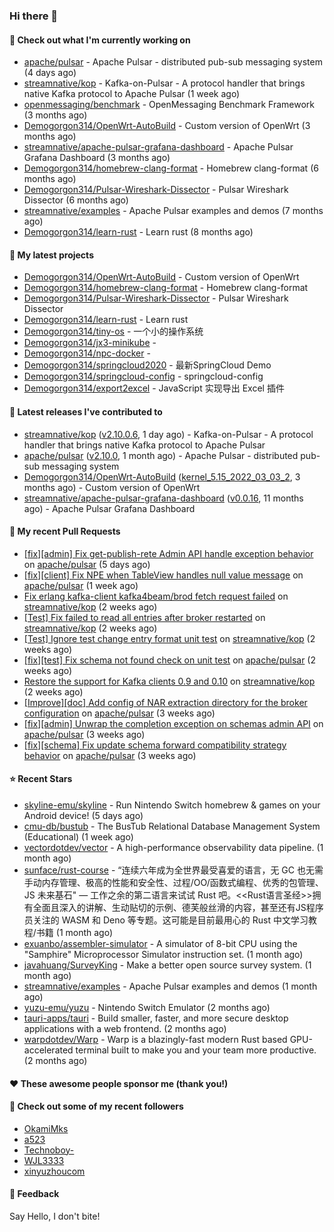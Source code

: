 ### Hi there 👋

#### 👷 Check out what I'm currently working on

- [apache/pulsar](https://github.com/apache/pulsar) - Apache Pulsar - distributed pub-sub messaging system (4 days ago)
- [streamnative/kop](https://github.com/streamnative/kop) - Kafka-on-Pulsar - A protocol handler that brings native Kafka protocol to Apache Pulsar (1 week ago)
- [openmessaging/benchmark](https://github.com/openmessaging/benchmark) - OpenMessaging Benchmark Framework (3 months ago)
- [Demogorgon314/OpenWrt-AutoBuild](https://github.com/Demogorgon314/OpenWrt-AutoBuild) - Custom version of OpenWrt (3 months ago)
- [streamnative/apache-pulsar-grafana-dashboard](https://github.com/streamnative/apache-pulsar-grafana-dashboard) - Apache Pulsar Grafana Dashboard (3 months ago)
- [Demogorgon314/homebrew-clang-format](https://github.com/Demogorgon314/homebrew-clang-format) - Homebrew clang-format (6 months ago)
- [Demogorgon314/Pulsar-Wireshark-Dissector](https://github.com/Demogorgon314/Pulsar-Wireshark-Dissector) - Pulsar Wireshark Dissector (6 months ago)
- [streamnative/examples](https://github.com/streamnative/examples) - Apache Pulsar examples and demos (7 months ago)
- [Demogorgon314/learn-rust](https://github.com/Demogorgon314/learn-rust) - Learn rust (8 months ago)

#### 🌱 My latest projects

- [Demogorgon314/OpenWrt-AutoBuild](https://github.com/Demogorgon314/OpenWrt-AutoBuild) - Custom version of OpenWrt
- [Demogorgon314/homebrew-clang-format](https://github.com/Demogorgon314/homebrew-clang-format) - Homebrew clang-format
- [Demogorgon314/Pulsar-Wireshark-Dissector](https://github.com/Demogorgon314/Pulsar-Wireshark-Dissector) - Pulsar Wireshark Dissector
- [Demogorgon314/learn-rust](https://github.com/Demogorgon314/learn-rust) - Learn rust
- [Demogorgon314/tiny-os](https://github.com/Demogorgon314/tiny-os) - 一个小的操作系统
- [Demogorgon314/jx3-minikube](https://github.com/Demogorgon314/jx3-minikube) - 
- [Demogorgon314/npc-docker](https://github.com/Demogorgon314/npc-docker) - 
- [Demogorgon314/springcloud2020](https://github.com/Demogorgon314/springcloud2020) - 最新SpringCloud Demo
- [Demogorgon314/springcloud-config](https://github.com/Demogorgon314/springcloud-config) - springcloud-config 
- [Demogorgon314/export2excel](https://github.com/Demogorgon314/export2excel) - JavaScript 实现导出 Excel 插件

#### 🔭 Latest releases I've contributed to

- [streamnative/kop](https://github.com/streamnative/kop) ([v2.10.0.6](https://github.com/streamnative/kop/releases/tag/v2.10.0.6), 1 day ago) - Kafka-on-Pulsar - A protocol handler that brings native Kafka protocol to Apache Pulsar
- [apache/pulsar](https://github.com/apache/pulsar) ([v2.10.0](https://github.com/apache/pulsar/releases/tag/v2.10.0), 1 month ago) - Apache Pulsar - distributed pub-sub messaging system
- [Demogorgon314/OpenWrt-AutoBuild](https://github.com/Demogorgon314/OpenWrt-AutoBuild) ([kernel_5.15_2022_03_03_2](https://github.com/Demogorgon314/OpenWrt-AutoBuild/releases/tag/kernel_5.15_2022_03_03_2), 3 months ago) - Custom version of OpenWrt
- [streamnative/apache-pulsar-grafana-dashboard](https://github.com/streamnative/apache-pulsar-grafana-dashboard) ([v0.0.16](https://github.com/streamnative/apache-pulsar-grafana-dashboard/releases/tag/v0.0.16), 11 months ago) - Apache Pulsar Grafana Dashboard

#### 🔨 My recent Pull Requests

- [[fix][admin] Fix get-publish-rete Admin API handle exception behavior](https://github.com/apache/pulsar/pull/16001) on [apache/pulsar](https://github.com/apache/pulsar) (5 days ago)
- [[fix][client] Fix NPE when TableView handles null value message](https://github.com/apache/pulsar/pull/15951) on [apache/pulsar](https://github.com/apache/pulsar) (1 week ago)
- [Fix erlang kafka-client kafka4beam/brod fetch request failed](https://github.com/streamnative/kop/pull/1321) on [streamnative/kop](https://github.com/streamnative/kop) (2 weeks ago)
- [[Test] Fix failed to read all entries after broker restarted](https://github.com/streamnative/kop/pull/1319) on [streamnative/kop](https://github.com/streamnative/kop) (2 weeks ago)
- [[Test] Ignore test change entry format unit test](https://github.com/streamnative/kop/pull/1315) on [streamnative/kop](https://github.com/streamnative/kop) (2 weeks ago)
- [[fix][test] Fix schema not found check on unit test](https://github.com/apache/pulsar/pull/15815) on [apache/pulsar](https://github.com/apache/pulsar) (2 weeks ago)
- [Restore the support for Kafka clients 0.9 and 0.10](https://github.com/streamnative/kop/pull/1307) on [streamnative/kop](https://github.com/streamnative/kop) (2 weeks ago)
- [[Improve][doc] Add config of NAR extraction directory for the broker configuration](https://github.com/apache/pulsar/pull/15778) on [apache/pulsar](https://github.com/apache/pulsar) (3 weeks ago)
- [[fix][admin] Unwrap the completion exception on schemas admin API](https://github.com/apache/pulsar/pull/15733) on [apache/pulsar](https://github.com/apache/pulsar) (3 weeks ago)
- [[fix][schema] Fix update schema forward compatibility strategy behavior](https://github.com/apache/pulsar/pull/15718) on [apache/pulsar](https://github.com/apache/pulsar) (3 weeks ago)

#### ⭐ Recent Stars

- [skyline-emu/skyline](https://github.com/skyline-emu/skyline) - Run Nintendo Switch homebrew &amp; games on your Android device! (5 days ago)
- [cmu-db/bustub](https://github.com/cmu-db/bustub) - The BusTub Relational Database Management System (Educational) (1 week ago)
- [vectordotdev/vector](https://github.com/vectordotdev/vector) - A high-performance observability data pipeline. (1 month ago)
- [sunface/rust-course](https://github.com/sunface/rust-course) - “连续六年成为全世界最受喜爱的语言，无 GC 也无需手动内存管理、极高的性能和安全性、过程/OO/函数式编程、优秀的包管理、JS 未来基石&#34; — 工作之余的第二语言来试试 Rust 吧。&lt;&lt;Rust语言圣经&gt;&gt;拥有全面且深入的讲解、生动贴切的示例、德芙般丝滑的内容，甚至还有JS程序员关注的 WASM 和 Deno 等专题。这可能是目前最用心的 Rust 中文学习教程/书籍 (1 month ago)
- [exuanbo/assembler-simulator](https://github.com/exuanbo/assembler-simulator) - A simulator of 8-bit CPU using the &#34;Samphire&#34; Microprocessor Simulator instruction set. (1 month ago)
- [javahuang/SurveyKing](https://github.com/javahuang/SurveyKing) - Make a better open source survey system. (1 month ago)
- [streamnative/examples](https://github.com/streamnative/examples) - Apache Pulsar examples and demos (1 month ago)
- [yuzu-emu/yuzu](https://github.com/yuzu-emu/yuzu) - Nintendo Switch Emulator (2 months ago)
- [tauri-apps/tauri](https://github.com/tauri-apps/tauri) - Build smaller, faster, and more secure desktop applications with a web frontend. (2 months ago)
- [warpdotdev/Warp](https://github.com/warpdotdev/Warp) - Warp is a blazingly-fast modern Rust based GPU-accelerated terminal built to make you and your team more productive. (2 months ago)

#### ❤️ These awesome people sponsor me (thank you!)


#### 👯 Check out some of my recent followers

- [OkamiMks](https://github.com/OkamiMks)
- [a523](https://github.com/a523)
- [Technoboy-](https://github.com/Technoboy-)
- [WJL3333](https://github.com/WJL3333)
- [xinyuzhoucom](https://github.com/xinyuzhoucom)

#### 💬 Feedback

Say Hello, I don't bite!


